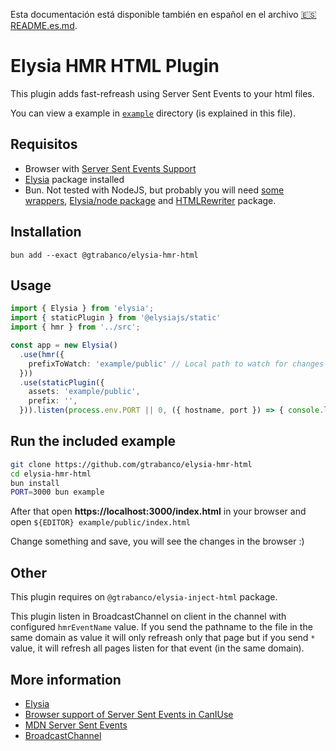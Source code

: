 Esta documentación está disponible también en español en el archivo [🇪🇸 README.es.md](README.es.md).

# Elysia HMR HTML Plugin

This plugin adds fast-refreash using Server Sent Events to your html files.

You can view a example in [`example`](example) directory (is explained in this file).

## Requisitos

- Browser with [Server Sent Events Support](https://caniuse.com/eventsource)
- [Elysia](https://elysiajs.com/) package installed
- Bun. Not tested with NodeJS, but probably you will need [some wrappers](https://github.com/jhmaster2000/node-bun), [Elysia/node package](https://github.com/elysiajs/node-adapter) and [HTMLRewriter](https://www.npmjs.com/package/html-rewriter-wasm) package.

## Installation

```shell
bun add --exact @gtrabanco/elysia-hmr-html
```

## Usage

```ts
import { Elysia } from 'elysia';
import { staticPlugin } from '@elysiajs/static'
import { hmr } from '../src';

const app = new Elysia()
  .use(hmr({
    prefixToWatch: 'example/public' // Local path to watch for changes
  }))
  .use(staticPlugin({
    assets: 'example/public',
    prefix: '',
  })).listen(process.env.PORT || 0, ({ hostname, port }) => { console.log(`Elysia server started http://${hostname}:${port}`) });
```

## Run the included example

```bash
git clone https://github.com/gtrabanco/elysia-hmr-html
cd elysia-hmr-html
bun install
PORT=3000 bun example
```

After that open **https://localhost:3000/index.html** in your browser and open `${EDITOR} example/public/index.html`

Change something and save, you will see the changes in the browser :)

## Other

This plugin requires on `@gtrabanco/elysia-inject-html` package.

This plugin listen in BroadcastChannel on client in the channel with configured `hmrEventName` value. If you send the pathname to the file in the same domain as value it will only refreash only that page but if you send `*` value, it will refresh all pages listen for that event (in the same domain).


## More information

- [Elysia](https://elysiajs.com/)
- [Browser support of Server Sent Events in CanIUse](https://caniuse.com/eventsource)
- [MDN Server Sent Events](https://developer.mozilla.org/en-US/docs/Web/API/Server-sent_events)
- [BroadcastChannel](https://developer.mozilla.org/en-US/docs/Web/API/Broadcast_Channel_API)

